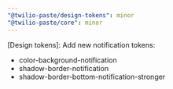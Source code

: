 ```yaml
---
"@twilio-paste/design-tokens": minor
"@twilio-paste/core": minor
---
```


[Design tokens]: Add new notification tokens:
- color-background-notification
- shadow-border-notification
- shadow-border-bottom-notification-stronger
